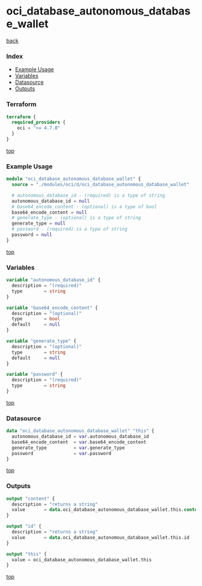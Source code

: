 # oci_database_autonomous_database_wallet

[back](../oci.md)

### Index

- [Example Usage](#example-usage)
- [Variables](#variables)
- [Datasource](#datasource)
- [Outputs](#outputs)

### Terraform

```terraform
terraform {
  required_providers {
    oci = ">= 4.7.0"
  }
}
```

[top](#index)

### Example Usage

```terraform
module "oci_database_autonomous_database_wallet" {
  source = "./modules/oci/d/oci_database_autonomous_database_wallet"

  # autonomous_database_id - (required) is a type of string
  autonomous_database_id = null
  # base64_encode_content - (optional) is a type of bool
  base64_encode_content = null
  # generate_type - (optional) is a type of string
  generate_type = null
  # password - (required) is a type of string
  password = null
}
```

[top](#index)

### Variables

```terraform
variable "autonomous_database_id" {
  description = "(required)"
  type        = string
}

variable "base64_encode_content" {
  description = "(optional)"
  type        = bool
  default     = null
}

variable "generate_type" {
  description = "(optional)"
  type        = string
  default     = null
}

variable "password" {
  description = "(required)"
  type        = string
}
```

[top](#index)

### Datasource

```terraform
data "oci_database_autonomous_database_wallet" "this" {
  autonomous_database_id = var.autonomous_database_id
  base64_encode_content  = var.base64_encode_content
  generate_type          = var.generate_type
  password               = var.password
}
```

[top](#index)

### Outputs

```terraform
output "content" {
  description = "returns a string"
  value       = data.oci_database_autonomous_database_wallet.this.content
}

output "id" {
  description = "returns a string"
  value       = data.oci_database_autonomous_database_wallet.this.id
}

output "this" {
  value = oci_database_autonomous_database_wallet.this
}
```

[top](#index)